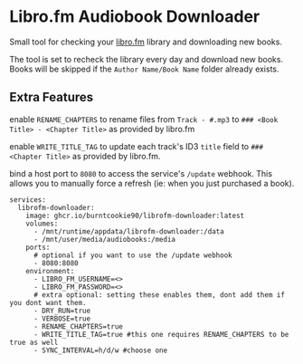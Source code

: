 # Libro.fm Audiobook Downloader

Small tool for checking your [libro.fm](https://libro.fm) library and downloading new books.

The tool is set to recheck the library every day and download new books. Books will be skipped if the `Author Name/Book Name` folder already exists.

## Extra Features

enable `RENAME_CHAPTERS` to rename files from `Track - #.mp3` to `### <Book Title> - <Chapter Title>` as provided by libro.fm

enable `WRITE_TITLE_TAG` to update each track's ID3 `title` field to `### <Chapter Title>` as provided by libro.fm.

bind a host port to `8080` to access the service's `/update` webhook. This allows you to manually force a refresh (ie: when you just purchased a book).

```
services:
  librofm-downloader:
    image: ghcr.io/burntcookie90/librofm-downloader:latest
    volumes:
      - /mnt/runtime/appdata/librofm-downloader:/data
      - /mnt/user/media/audiobooks:/media
    ports:
      # optional if you want to use the /update webhook
      - 8080:8080 
    environment:
      - LIBRO_FM_USERNAME=<>
      - LIBRO_FM_PASSWORD=<>
      # extra optional: setting these enables them, dont add them if you dont want them.
      - DRY_RUN=true 
      - VERBOSE=true
      - RENAME_CHAPTERS=true
      - WRITE_TITLE_TAG=true #this one requires RENAME_CHAPTERS to be true as well
      - SYNC_INTERVAL=h/d/w #choose one
```
